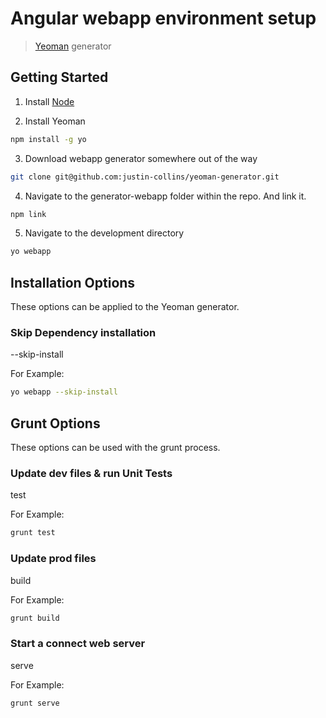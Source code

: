 # Angular webapp environment setup

> [Yeoman](http://yeoman.io) generator


## Getting Started

1. Install [Node](http://nodejs.org/download/)

2. Install Yeoman
  ```bash
  npm install -g yo
  ```

3. Download webapp generator somewhere out of the way
  ```bash
  git clone git@github.com:justin-collins/yeoman-generator.git
  ```

4. Navigate to the generator-webapp folder within the repo. And link it.
  ```bash
  npm link
  ```

5. Navigate to the development directory
  ```bash
  yo webapp
  ```

## Installation Options
These options can be applied to the Yeoman generator.

### Skip Dependency installation
--skip-install

For Example:
  ```bash
  yo webapp --skip-install
  ```

## Grunt Options
These options can be used with the grunt process.

### Update dev files & run Unit Tests
test

For Example:
  ```bash
  grunt test
  ```

### Update prod files
build

For Example:
  ```bash
  grunt build
  ```

### Start a connect web server
serve

For Example:
  ```bash
  grunt serve
  ```